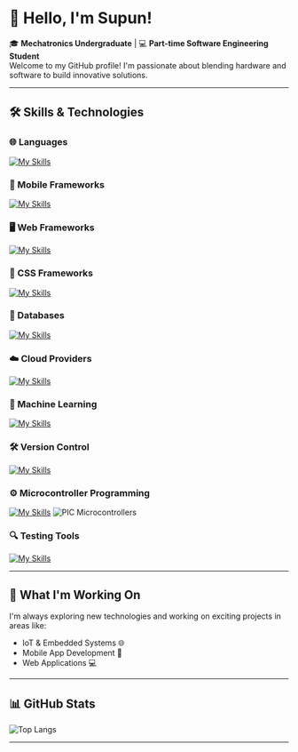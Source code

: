 
<!--
**SupunNarangoda/SupunNarangoda** is a ✨ _special_ ✨ repository because its `README.md` (this file) appears on your GitHub profile.

Here are some ideas to get you started:

- 🔭 I’m currently working on ...
- 🌱 I’m currently learning ...
- 👯 I’m looking to collaborate on ...
- 🤔 I’m looking for help with ...
- 💬 Ask me about ...
- 📫 How to reach me: ...
- 😄 Pronouns: ...
- ⚡ Fun fact: ...
-->
# 👋 Hello, I'm Supun!

🎓 **Mechatronics Undergraduate** | 💻 **Part-time Software Engineering Student**  
Welcome to my GitHub profile! I'm passionate about blending hardware and software to build innovative solutions.

---


## 🛠️ Skills & Technologies

### 🌐 Languages

[![My Skills](https://skillicons.dev/icons?i=js,python,c,java,html,css,php,dart,mathlab)](https://skillicons.dev)


### 📱 Mobile Frameworks

[![My Skills](https://skillicons.dev/icons?i=flutter,react)](https://skillicons.dev)

### 🖥️ Web Frameworks

[![My Skills](https://skillicons.dev/icons?i=express)](https://skillicons.dev)

### 🎨 CSS Frameworks

[![My Skills](https://skillicons.dev/icons?i=bootstrap,tailwind)](https://skillicons.dev)

### 💾 Databases

[![My Skills](https://skillicons.dev/icons?i=mysql,sqlite)](https://skillicons.dev)

### ☁️ Cloud Providers

[![My Skills](https://skillicons.dev/icons?i=firebase)](https://skillicons.dev)

### 🤖 Machine Learning

[![My Skills](https://skillicons.dev/icons?i=sklearn)](https://skillicons.dev)

### 🛠️ Version Control

[![My Skills](https://skillicons.dev/icons?i=git)](https://skillicons.dev)

### ⚙️ Microcontroller Programming

[![My Skills](https://skillicons.dev/icons?i=arduino)](https://skillicons.dev) 
![PIC Microcontrollers](https://img.shields.io/badge/PIC-000000?style=for-the-badge&logoColor=white)

### 🔍 Testing Tools

[![My Skills](https://skillicons.dev/icons?i=postman)](https://skillicons.dev)

---

## 🚀 What I'm Working On
I'm always exploring new technologies and working on exciting projects in areas like:  
- IoT & Embedded Systems 🌐  
- Mobile App Development 📱  
- Web Applications 💻  


---

## 📊 GitHub Stats

![Top Langs](https://github-readme-stats.vercel.app/api/top-langs/?username=SupunNarangoda&layout=compact&theme=radical)  

---

